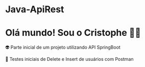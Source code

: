 # Java-ApiRest

# Olá mundo! Sou o Cristophe 👩‍💻

👽 Parte inicial de um projeto utilizando API SpringBoot

👀 Testes iniciais de Delete e Insert de usuários com Postman
